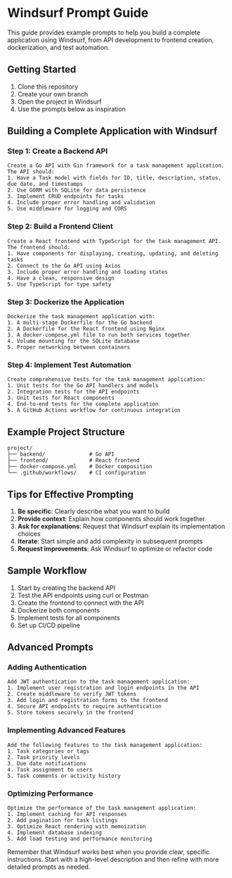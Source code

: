# Windsurf Prompt Guide

This guide provides example prompts to help you build a complete application using Windsurf, from API development to frontend creation, dockerization, and test automation.

## Getting Started

1. Clone this repository
2. Create your own branch
3. Open the project in Windsurf
4. Use the prompts below as inspiration

## Building a Complete Application with Windsurf

### Step 1: Create a Backend API

```
Create a Go API with Gin framework for a task management application. The API should:
1. Have a Task model with fields for ID, title, description, status, due date, and timestamps
2. Use GORM with SQLite for data persistence
3. Implement CRUD endpoints for tasks
4. Include proper error handling and validation
5. Use middleware for logging and CORS
```

### Step 2: Build a Frontend Client

```
Create a React frontend with TypeScript for the task management API. The frontend should:
1. Have components for displaying, creating, updating, and deleting tasks
2. Connect to the Go API using Axios
3. Include proper error handling and loading states
4. Have a clean, responsive design
5. Use TypeScript for type safety
```

### Step 3: Dockerize the Application

```
Dockerize the task management application with:
1. A multi-stage Dockerfile for the Go backend
2. A Dockerfile for the React frontend using Nginx
3. A docker-compose.yml file to run both services together
4. Volume mounting for the SQLite database
5. Proper networking between containers
```

### Step 4: Implement Test Automation

```
Create comprehensive tests for the task management application:
1. Unit tests for the Go API handlers and models
2. Integration tests for the API endpoints
3. Unit tests for React components
4. End-to-end tests for the complete application
5. A GitHub Actions workflow for continuous integration
```

## Example Project Structure

```
project/
├── backend/              # Go API
├── frontend/             # React frontend
├── docker-compose.yml    # Docker composition
└── .github/workflows/    # CI configuration
```

## Tips for Effective Prompting

1. **Be specific**: Clearly describe what you want to build
2. **Provide context**: Explain how components should work together
3. **Ask for explanations**: Request that Windsurf explain its implementation choices
4. **Iterate**: Start simple and add complexity in subsequent prompts
5. **Request improvements**: Ask Windsurf to optimize or refactor code

## Sample Workflow

1. Start by creating the backend API
2. Test the API endpoints using curl or Postman
3. Create the frontend to connect with the API
4. Dockerize both components
5. Implement tests for all components
6. Set up CI/CD pipeline

## Advanced Prompts

### Adding Authentication

```
Add JWT authentication to the task management application:
1. Implement user registration and login endpoints in the API
2. Create middleware to verify JWT tokens
3. Add login and registration forms to the frontend
4. Secure API endpoints to require authentication
5. Store tokens securely in the frontend
```

### Implementing Advanced Features

```
Add the following features to the task management application:
1. Task categories or tags
2. Task priority levels
3. Due date notifications
4. Task assignment to users
5. Task comments or activity history
```

### Optimizing Performance

```
Optimize the performance of the task management application:
1. Implement caching for API responses
2. Add pagination for task listings
3. Optimize React rendering with memoization
4. Implement database indexing
5. Add load testing and performance monitoring
```

Remember that Windsurf works best when you provide clear, specific instructions. Start with a high-level description and then refine with more detailed prompts as needed.
